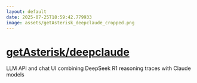 ```yaml
---
layout: default
date: 2025-07-25T18:59:42.779933
image: assets/getAsterisk_deepclaude_cropped.png
---
```


# [getAsterisk/deepclaude](https://github.com/getAsterisk/deepclaude)

LLM API and chat UI combining DeepSeek R1 reasoning traces with Claude models
